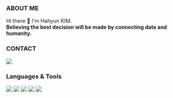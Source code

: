 ### ABOUT ME

Hi there 👋 I'm Hahyun KIM. \
**Believing the best decision will be made by connecting data and humanity.**


### CONTACT
<a href="hahyun.h.kim@gmail.com" target="_blank"><img src="https://img.shields.io/badge/hahyun.h.kim@gmail.com-EA4335?style=flat-square&logo=gmail&logoColor=FFFFFF"/></a>

<!--
**hxhkim/hxhkim** is a ✨ _special_ ✨ repository because its `README.md` (this file) appears on your GitHub profile.

Here are some ideas to get you started:

- 🔭 I’m currently working on ...
- 🌱 I’m currently learning ...
- 👯 I’m looking to collaborate on ...
- 🤔 I’m looking for help with ...
- 💬 Ask me about ...
- 📫 How to reach me: ...
- 😄 Pronouns: ...
- ⚡ Fun fact: ...
-->

### Languages & Tools
<a href="-" target="_blank"><img src="https://img.shields.io/badge/Python-3776AB?style=flat-square&logo=python&logoColor=FFFFFF"/></a>
<a href="-" target="_blank"><img src="https://img.shields.io/badge/scikit-learn-F7931E?style=flat-square&logo=scikitlearn&logoColor=FFFFFF"/></a>
<a href="-" target="_blank"><img src="https://img.shields.io/badge/TensorFlow-D00000?style=flat-square&logo=keras&logoColor=FFFFFF"/></a>
<a href="-" target="_blank"><img src="https://img.shields.io/badge/Keras-FF6F00?style=flat-square&logo=tensorflow&logoColor=FFFFFF"/></a>
<a href="-" target="_blank"><img src="https://img.shields.io/badge/SpringBoot-6DB33F?style=flat-square&logo=springboot&logoColor=FFFFFF"/></a>


















